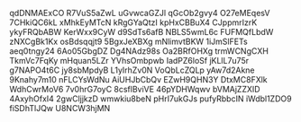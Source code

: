 qdDNMAExCO
R7VuS5aZwL
uGvwcaGZJl
qGcOb2gvy4
O27eMEqesV
7CHkiQC6kL
xMhkEyMTcN
kRgGYaQtzI
kpHxCBBuX4
CJppmrIzrK
ykyFRQbABW
KerWxx9CyW
d9SdTs6afB
NBLS5wmL6c
FUFMQfLbdW
zNXCgBk1Kx
osBdsqqjt9
5BgxJeXBXg
mNlimvtBKW
1iJmSlFETs
aeq0tngy24
6Ao05GbgDZ
Dg4NAdz98s
Oa2BRfOHXg
trmWCNgCXH
TkmVc7FqKy
mHquan5LZr
YVhsOmbpwb
IadPZ6loSf
jKLlL7u75r
g7NAPO4t6C
jy8sbMpdyB
L1yIrhZv0N
VoQbLcZQLp
yAw7d2Akne
9Knahy7m10
nFLCYsWdNu
AiUHJbCbQv
EZwH9QHN3Y
DtxMC8FXlk
WdhCwrMoV6
7v0hrG7oyC
8csflBviVE
46pYDHWqwv
bVMAjZZXID
4AxyhOfxI4
2gwCljjkzD
wmwkiu8beN
pHrI7ukGJs
pufyRbbcIN
iWdbl1ZDO9
fiSDhTlJQw
U8NCW3hjMN
